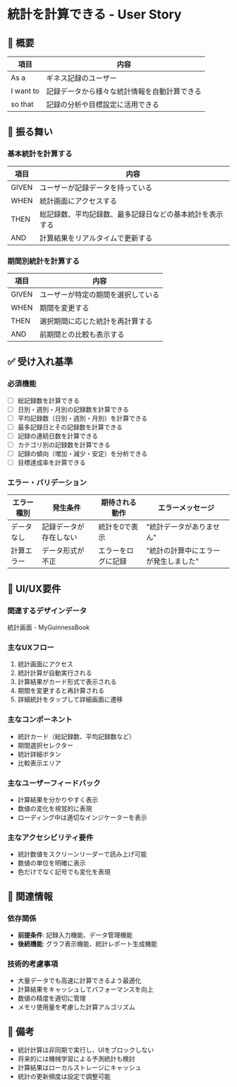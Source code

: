# 統計を計算できる - User Story

## 📖 概要

| 項目 | 内容 |
|------|------|
| As a | ギネス記録のユーザー |
| I want to | 記録データから様々な統計情報を自動計算できる |
| so that | 記録の分析や目標設定に活用できる |


## 🔄 振る舞い

### 基本統計を計算する

| 項目 | 内容 |
|------|------|
| GIVEN | ユーザーが記録データを持っている |
| WHEN | 統計画面にアクセスする |
| THEN | 総記録数、平均記録数、最多記録日などの基本統計を表示する |
| AND | 計算結果をリアルタイムで更新する |

### 期間別統計を計算する

| 項目 | 内容 |
|------|------|
| GIVEN | ユーザーが特定の期間を選択している |
| WHEN | 期間を変更する |
| THEN | 選択期間に応じた統計を再計算する |
| AND | 前期間との比較も表示する |


## ✅ 受け入れ基準

### 必須機能
- [ ] 総記録数を計算できる
- [ ] 日別・週別・月別の記録数を計算できる
- [ ] 平均記録数（日別・週別・月別）を計算できる
- [ ] 最多記録日とその記録数を計算できる
- [ ] 記録の連続日数を計算できる
- [ ] カテゴリ別の記録数を計算できる
- [ ] 記録の傾向（増加・減少・安定）を分析できる
- [ ] 目標達成率を計算できる

### エラー・バリデーション
| エラー種別 | 発生条件 | 期待される動作 | エラーメッセージ |
|------------|----------|----------------|------------------|
| データなし | 記録データが存在しない | 統計を0で表示 | "統計データがありません" |
| 計算エラー | データ形式が不正 | エラーをログに記録 | "統計の計算中にエラーが発生しました" |


## 🎨 UI/UX要件

### 関連するデザインデータ
統計画面 - MyGuinnessBook

### 主なUXフロー
1. 統計画面にアクセス
2. 統計計算が自動実行される
3. 計算結果がカード形式で表示される
4. 期間を変更すると再計算される
5. 詳細統計をタップして詳細画面に遷移

### 主なコンポーネント
- 統計カード（総記録数、平均記録数など）
- 期間選択セレクター
- 統計詳細ボタン
- 比較表示エリア

### 主なユーザーフィードバック
- 計算結果を分かりやすく表示
- 数値の変化を視覚的に表現
- ローディング中は適切なインジケーターを表示

### 主なアクセシビリティ要件
- 統計数値をスクリーンリーダーで読み上げ可能
- 数値の単位を明確に表示
- 色だけでなく記号でも変化を表現


## 🔗 関連情報

### 依存関係
- **前提条件**: 記録入力機能、データ管理機能
- **後続機能**: グラフ表示機能、統計レポート生成機能

### 技術的考慮事項
- 大量データでも高速に計算できるよう最適化
- 計算結果をキャッシュしてパフォーマンスを向上
- 数値の精度を適切に管理
- メモリ使用量を考慮した計算アルゴリズム


## 📝 備考
- 統計計算は非同期で実行し、UIをブロックしない
- 将来的には機械学習による予測統計も検討
- 計算結果はローカルストレージにキャッシュ
- 統計の更新頻度は設定で調整可能 
